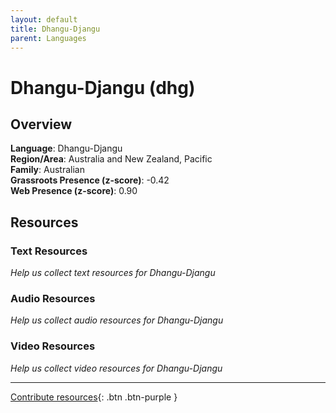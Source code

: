 ```yaml
---
layout: default
title: Dhangu-Djangu
parent: Languages
---
```


# Dhangu-Djangu (dhg)

## Overview

**Language**: Dhangu-Djangu  
**Region/Area**: Australia and New Zealand, Pacific  
**Family**: Australian  
**Grassroots Presence (z-score)**: -0.42  
**Web Presence (z-score)**: 0.90  

## Resources

### Text Resources
*Help us collect text resources for Dhangu-Djangu*

### Audio Resources
*Help us collect audio resources for Dhangu-Djangu*

### Video Resources
*Help us collect video resources for Dhangu-Djangu*

---

[Contribute resources](https://forms.office.com/e/1SfLJx3u1r){: .btn .btn-purple }
